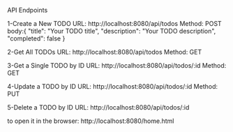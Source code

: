 API Endpoints

1-Create a New TODO
URL: http://localhost:8080/api/todos
Method: POST
body:{
  "title": "Your TODO title",
  "description": "Your TODO description",
  "completed": false
}

2-Get All TODOs
URL: http://localhost:8080/api/todos
Method: GET

3-Get a Single TODO by ID
URL: http://localhost:8080/api/todos/:id
Method: GET

4-Update a TODO by ID
URL: http://localhost:8080/api/todos/:id
Method: PUT

5-Delete a TODO by ID
URL: http://localhost:8080/api/todos/:id

to open it in the browser:
http://localhost:8080/home.html
